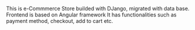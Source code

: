 This is e-Commmerce Store builded with DJango, migrated with data base. Frontend is based on Angular framework
It has functionalities such as payment method, checkout, add to cart etc.
